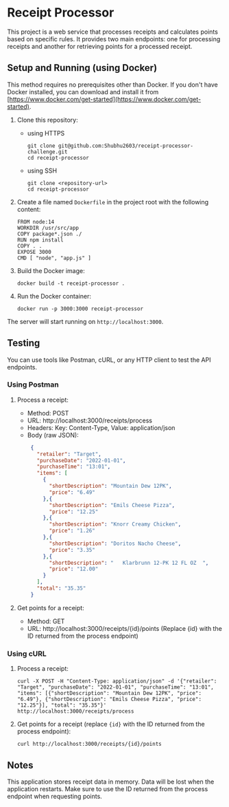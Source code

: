 
# Receipt Processor

This project is a web service that processes receipts and calculates points based on specific rules. It provides two main endpoints: one for processing receipts and another for retrieving points for a processed receipt.

## Setup and Running (using Docker)

This method requires no prerequisites other than Docker. If you don't have Docker installed, you can download and install it from [https://www.docker.com/get-started](https://www.docker.com/get-started).

1. Clone this repository:
   * using HTTPS
     ```
     git clone git@github.com:Shubhu2603/receipt-processor-challenge.git
     cd receipt-processor
     ```
   * using SSH
     ```
     git clone <repository-url>
     cd receipt-processor
     ```

3. Create a file named `Dockerfile` in the project root with the following content:
    ```
    FROM node:14
    WORKDIR /usr/src/app
    COPY package*.json ./
    RUN npm install
    COPY . .
    EXPOSE 3000
    CMD [ "node", "app.js" ]
    ```
4. Build the Docker image:
    ```
    docker build -t receipt-processor .
    ```
5. Run the Docker container:
    ```
    docker run -p 3000:3000 receipt-processor
    ```

The server will start running on `http://localhost:3000`.


## Testing

You can use tools like Postman, cURL, or any HTTP client to test the API endpoints.

### Using Postman

1. Process a receipt:
   - Method: POST
   - URL: http://localhost:3000/receipts/process
   - Headers: 
     Key: Content-Type, Value: application/json
   - Body (raw JSON):
     ```json
      {
        "retailer": "Target",
        "purchaseDate": "2022-01-01",
        "purchaseTime": "13:01",
        "items": [
          {
            "shortDescription": "Mountain Dew 12PK",
            "price": "6.49"
          },{
            "shortDescription": "Emils Cheese Pizza",
            "price": "12.25"
          },{
            "shortDescription": "Knorr Creamy Chicken",
            "price": "1.26"
          },{
            "shortDescription": "Doritos Nacho Cheese",
            "price": "3.35"
          },{
            "shortDescription": "   Klarbrunn 12-PK 12 FL OZ  ",
            "price": "12.00"
          }
        ],
        "total": "35.35"
      }
     ```

2. Get points for a receipt:
   - Method: GET
   - URL: http://localhost:3000/receipts/{id}/points
     (Replace {id} with the ID returned from the process endpoint)

### Using cURL

1. Process a receipt:
   ```
   curl -X POST -H "Content-Type: application/json" -d '{"retailer": "Target", "purchaseDate": "2022-01-01", "purchaseTime": "13:01", "items": [{"shortDescription": "Mountain Dew 12PK", "price": "6.49"}, {"shortDescription": "Emils Cheese Pizza", "price": "12.25"}], "total": "35.35"}' http://localhost:3000/receipts/process
   ```
2. Get points for a receipt (replace `{id}` with the ID returned from the process endpoint):
   ```
   curl http://localhost:3000/receipts/{id}/points
   ```

## Notes

This application stores receipt data in memory. Data will be lost when the application restarts.
Make sure to use the ID returned from the process endpoint when requesting points.
